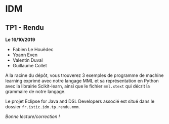 # IDM

## TP1 - Rendu

**Le 16/10/2019**

- Fabien Le Houëdec
- Yoann Even
- Valentin Duval
- Guillaume Collet

A la racine du dépôt, vous trouverez 3 exemples de programme de machine learning exprimé avec notre langage MML et sa représentation en Python avec la librairie Scikit-learn, ainsi que le fichier `mml.xtext` qui décrit la grammaire de notre langage.

Le projet Eclipse for Java and DSL Developers associé est situé dans le dossier  `fr.istic.idm.tp.rendu.mmm`.

*Bonne lecture/correction !*